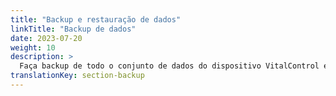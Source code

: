 ```yaml
---
title: "Backup e restauração de dados"
linkTitle: "Backup de dados"
date: 2023-07-20
weight: 10
description: >
  Faça backup de todo o conjunto de dados do dispositivo VitalControl e restaure-o em outro dispositivo.
translationKey: section-backup
---
```

